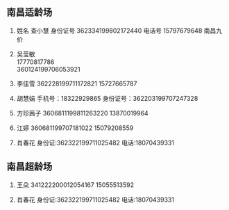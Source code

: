 ## 南昌适龄场

1. 姓名 查小慧
   身份证号 362334199802172440
   电话号 15797679648
   南昌九价

2. 吴莹敏  
   17770817786  
   360124199706053921

3. 李佳雪
   362228199711172821
   15727665787

4. 胡慧娟
   手机号：18322929865
   身份证号：362203199707247328

5. 方珍茜子
   3606811199811263220
   13870019964

6. 江婷
   360681199707181022
   15079208559

7. 肖春花
   身份证:362322199711025482
   电话:18070439331

## 南昌超龄场

1. 王朵
   341222200012054167
   15055513592

2. 肖春花
   身份证:362322199711025482
   电话:18070439331
